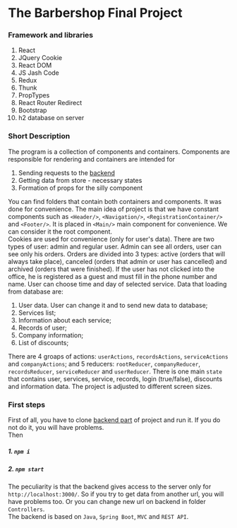 # The Barbershop Final Project

### Framework and libraries  
1. React  
2. JQuery Cookie  
3. React DOM  
4. JS Jash Code  
5. Redux
6. Thunk
7. PropTypes
7. React Router Redirect  
8. Bootstrap  
9. h2 database on server

### Short Description
The program is a collection of components and containers. Components are responsible for rendering and containers are intended for  
1. Sending requests to the [backend](https://github.com/Snezzz/barbershop_be)  
2. Getting data from store - necessary states  
3. Formation of props for the silly component  

You can find folders that contain both containers and components. It was done for convenience.
The main idea of project is that we have constant components such as ```<Header/>```, ```<Navigation/>```, ```<RegistrationContainer/>```
and ```<Footer/>```.
It is placed in ```<Main/>``` main component for convenience. We can consider it the root component.  
Cookies are used for convenience (only for user's data). There are two types of user: admin and regular user. Admin can see all orders, user 
can see only his orders. Orders are divided into 3 types: active (orders that will always take place), canceled (orders that admin or user has cancelled)
and archived (orders that were finished). If the user has not clicked into the office, he is registered as a guest and must fill 
in the phone number and name. User can choose time and day of selected service. Data that loading from database are:   
1. User data. User can change it and to send new data to database;  
2. Services list;  
3. Information about each service;  
4. Records of user;  
5. Company information;  
6. List of discounts;  

There are 4 groaps of actions: ```userActions```, ```recordsActions```, ```serviceActions``` and ```companyActions```; and 5 reducers:
```rootReducer```, ```companyReducer```, 
```recordsReducer```, ```serviceReducer``` and ```userReducer```. There is one main ```state``` that contains user, services, service, records, login (true/false), discounts 
and information data.  The project is adjusted to different screen sizes.

### First steps
First of all, you have to clone [backend part](https://github.com/Snezzz/barbershop_be)   of project and run it. If you do not do it, you will have problems.  
Then  
##### 1. `npm i `
##### 2. `npm start`
The peculiarity is that the backend gives access to the server only for ```http://localhost:3000/```. So if you try to get data from another url, you 
will have problems too. Or you can change new url on backend in folder ```Controllers```.  
The backend is based on ```Java```, ```Spring Boot```, ```MVC``` and ```REST API```. 

